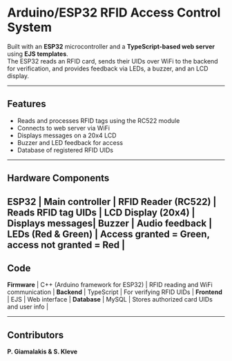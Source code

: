 # Arduino/ESP32 RFID Access Control System

Built with an **ESP32** microcontroller and a **TypeScript-based web server** using **EJS templates**.  
The ESP32 reads an RFID card, sends their UIDs over WiFi to the backend for verification, and provides feedback via LEDs, a buzzer, and an LCD display.

---

## Features

- Reads and processes RFID tags using the RC522 module  
- Connects to web server via WiFi  
- Displays messages on a 20x4 LCD  
- Buzzer and LED feedback for access  
- Database of registered RFID UIDs  

---

## Hardware Components

**ESP32** | Main controller |
**RFID Reader (RC522)** | Reads RFID tag UIDs |
**LCD Display (20x4)** | Displays messages|
**Buzzer** | Audio feedback |
**LEDs (Red & Green)** | Access granted = Green, access not granted = Red |
---

## Code

**Firmware** | C++ (Arduino framework for ESP32) | RFID reading and WiFi communication |
**Backend** | TypeScript | For verifying RFID UIDs |
**Frontend** | EJS | Web interface |
**Database** | MySQL | Stores authorized card UIDs and user info |

---

## Contributors

**P. Giamalakis & S. Kleve**

